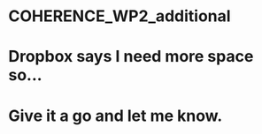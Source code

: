# COHERENCE_WP2_additional

# Dropbox says I need more space so...

# Give it a go and let me know.
